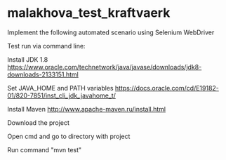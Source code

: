 # malakhova_test_kraftvaerk
Implement the following automated scenario using Selenium WebDriver


Test run via command line:

Install JDK 1.8
https://www.oracle.com/technetwork/java/javase/downloads/jdk8-downloads-2133151.html

Set JAVA_HOME and PATH variables
https://docs.oracle.com/cd/E19182-01/820-7851/inst_cli_jdk_javahome_t/

Install Maven
http://www.apache-maven.ru/install.html

Download the project

Open cmd and go to directory with project

Run command "mvn test"

